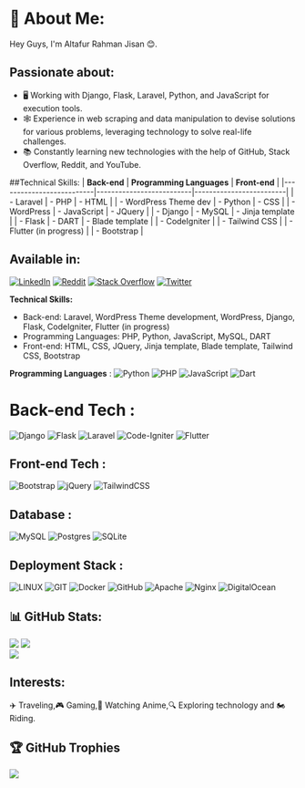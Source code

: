 # 💫 About Me:
Hey Guys, I'm Altafur Rahman Jisan 😊.

## Passionate about:
- 🖥️ Working with Django, Flask, Laravel, Python, and JavaScript for execution tools.
- 🕸️ Experience in web scraping and data manipulation to devise solutions for various problems, leveraging technology to solve real-life challenges.
- 📚 Constantly learning new technologies with the help of GitHub, Stack Overflow, Reddit, and YouTube.

##Technical Skills:
| **Back-end**             | **Programming Languages** | **Front-end**           |
|--------------------------|--------------------------|-------------------------|
| - Laravel                 | - PHP                     | - HTML                   |
| - WordPress Theme dev     | - Python                  | - CSS                    |
| - WordPress               | - JavaScript              | - JQuery                 |
| - Django                  | - MySQL                   | - Jinja template         |
| - Flask                   | - DART                    | - Blade template         |
| - CodeIgniter             |                          | - Tailwind CSS           |
| - Flutter (in progress)   |                          | - Bootstrap              |
  
## Available in:
[![LinkedIn](https://img.shields.io/badge/LinkedIn-%230077B5.svg?logo=linkedin&logoColor=white)](https://linkedin.com/in/jisanar/) [![Reddit](https://img.shields.io/badge/Reddit-%23FF4500.svg?logo=Reddit&logoColor=white)](https://reddit.com/user/JisanAr) [![Stack Overflow](https://img.shields.io/badge/-Stackoverflow-FE7A16?logo=stack-overflow&logoColor=white)](https://stackoverflow.com/users/16667282/jisan) [![Twitter](https://img.shields.io/badge/Twitter-%231DA1F2.svg?logo=Twitter&logoColor=white)](https://twitter.com/JisanAR03) 

**Technical Skills:**
- Back-end: Laravel, WordPress Theme development, WordPress, Django, Flask, CodeIgniter, Flutter (in progress)
- Programming Languages: PHP, Python, JavaScript, MySQL, DART
- Front-end: HTML, CSS, JQuery, Jinja template, Blade template, Tailwind CSS, Bootstrap

**Programming Languages** : 
   ![Python](https://img.shields.io/badge/python-3670A0?style=for-the-badge&logo=python&logoColor=ffdd54)  ![PHP](https://img.shields.io/badge/php-%23777BB4.svg?style=for-the-badge&logo=php&logoColor=white)  ![JavaScript](https://img.shields.io/badge/javascript-%23323330.svg?style=for-the-badge&logo=javascript&logoColor=%23F7DF1E)  ![Dart](https://img.shields.io/badge/dart-%230175C2.svg?style=for-the-badge&logo=dart&logoColor=white)
# Back-end Tech :
   ![Django](https://img.shields.io/badge/django-%23092E20.svg?style=for-the-badge&logo=django&logoColor=white)  ![Flask](https://img.shields.io/badge/flask-%23000.svg?style=for-the-badge&logo=flask&logoColor=white)  ![Laravel](https://img.shields.io/badge/laravel-%23FF2D20.svg?style=for-the-badge&logo=laravel&logoColor=white)  ![Code-Igniter](https://img.shields.io/badge/CodeIgniter-%23EF4223.svg?style=for-the-badge&logo=codeIgniter&logoColor=white)  ![Flutter](https://img.shields.io/badge/Flutter-%2302569B.svg?style=for-the-badge&logo=Flutter&logoColor=white) 
## Front-end Tech :  
   ![Bootstrap](https://img.shields.io/badge/bootstrap-%23563D7C.svg?style=for-the-badge&logo=bootstrap&logoColor=white)  ![jQuery](https://img.shields.io/badge/jquery-%230769AD.svg?style=for-the-badge&logo=jquery&logoColor=white)  ![TailwindCSS](https://img.shields.io/badge/tailwindcss-%2338B2AC.svg?style=for-the-badge&logo=tailwind-css&logoColor=white) 
## Database :  
   ![MySQL](https://img.shields.io/badge/mysql-%2300f.svg?style=for-the-badge&logo=mysql&logoColor=white)  ![Postgres](https://img.shields.io/badge/postgres-%23316192.svg?style=for-the-badge&logo=postgresql&logoColor=white)  ![SQLite](https://img.shields.io/badge/sqlite-%2307405e.svg?style=for-the-badge&logo=sqlite&logoColor=white)
## Deployment Stack :   
   ![LINUX](https://img.shields.io/badge/Linux-FCC624?style=for-the-badge&logo=linux&logoColor=black)  ![GIT](https://img.shields.io/badge/Git-fc6d26?style=for-the-badge&logo=git&logoColor=white)  ![Docker](https://img.shields.io/badge/docker-%230db7ed.svg?style=for-the-badge&logo=docker&logoColor=white)  ![GitHub](https://img.shields.io/badge/GitHub-%23121011.svg?style=for-the-badge&logo=github&logoColor=white)  ![Apache](https://img.shields.io/badge/apache-%23D42029.svg?style=for-the-badge&logo=apache&logoColor=white)  ![Nginx](https://img.shields.io/badge/nginx-%23009639.svg?style=for-the-badge&logo=nginx&logoColor=white)  ![DigitalOcean](https://img.shields.io/badge/DigitalOcean-%230167ff.svg?style=for-the-badge&logo=digitalOcean&logoColor=white)
## 📊 GitHub Stats:
![](https://github-readme-stats.vercel.app/api?username=JisanAR03&theme=midnight-purple&hide_border=false&include_all_commits=true&count_private=true) 
![](https://github-readme-stats.vercel.app/api/top-langs/?username=JisanAR03&theme=midnight-purple&hide_border=false&include_all_commits=true&count_private=true&layout=compact)<br/>
![](https://github-readme-streak-stats.herokuapp.com/?user=JisanAR03&theme=midnight-purple&hide_border=false)

## **Interests:**
✈️ Traveling,🎮 Gaming,🍿 Watching Anime,🔍 Exploring technology and 🏍️ Riding.


## 🏆 GitHub Trophies
![](https://github-profile-trophy.vercel.app/?username=JisanAR03&theme=apprentice&no-frame=false&no-bg=true&margin-w=4)


<!-- Proudly created with GPRM ( https://gprm.itsvg.in ) -->

